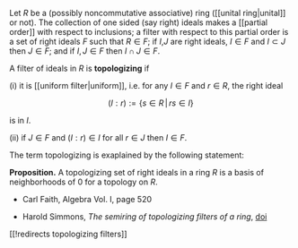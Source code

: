 Let $R$ be a (possibly noncommutative associative) ring ([[unital ring|unital]] or not). The collection of one sided (say right) ideals makes a [[partial order]] with respect to inclusions; a filter with respect to this partial order is a set of right ideals $F$ such that $R\in F$; if $I$,$J$ are right ideals, $I\in F$ and $I\subset J$ then $J\in F$; and if $I,J\in F$ then $I\cap J\in F$. 

A filter of ideals in $R$ is __topologizing__ if 

(i) it is [[uniform filter|uniform]], 
i.e. for any $I\in F$ and $r\in R$, the right ideal 

$$
(I:r) := \{s\in R \,|\, rs\in I\}
$$

is in $I$.

(ii) if $J\in F$ and $(I:r)\in I$ for all $r\in J$ then $I\in F$.

The term topologizing is exaplained by the following statement:

__Proposition.__ A topologizing set of right ideals in a ring $R$ is a basis of neighborhoods of $0$ for a topology on $R$. 

* Carl Faith, Algebra Vol. I, page 520

* Harold Simmons, _The semiring of topologizing filters of a ring_, [doi](http://dx.doi.org/10.1007/BF02772572)

[[!redirects topologizing filters]]